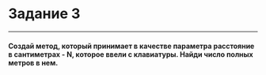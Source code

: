 # Задание 3
---
#### Создай метод, который принимает в качестве параметра расстояние в сантиметрах - N, которое ввели с клавиатуры. Найди число полных метров в нем.